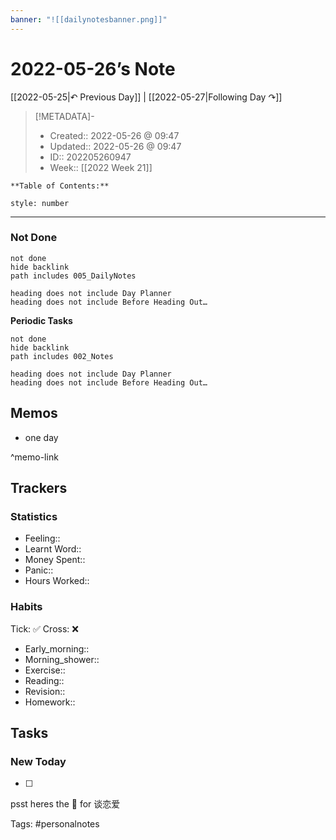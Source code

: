 ```yaml
---
banner: "![[dailynotesbanner.png]]"
---
```


# 2022-05-26’s Note

[[2022-05-25|↶ Previous Day]] | [[2022-05-27|Following Day ↷]]

> [!METADATA]-
> - Created:: 2022-05-26 @ 09:47
> - Updated:: 2022-05-26 @ 09:47
> - ID:: 202205260947
> - Week:: [[2022 Week 21]]

	**Table of Contents:**
```toc
style: number
```

___
### Not Done
```tasks
not done
hide backlink
path includes 005_DailyNotes

heading does not include Day Planner
heading does not include Before Heading Out…
```
**Periodic Tasks**
```tasks
not done
hide backlink
path includes 002_Notes

heading does not include Day Planner
heading does not include Before Heading Out…
```
## Memos
- one day

^memo-link

## Trackers
### Statistics
- Feeling:: 
- Learnt Word:: 
- Money Spent:: 
- Panic:: 
- Hours Worked:: 

### Habits

Tick: ✅ Cross: ❌

- Early_morning:: 
- Morning_shower:: 
- Exercise:: 
- Reading:: 
- Revision:: 
- Homework:: 

## Tasks
### New Today
- [ ]


psst heres the 📅 for 谈恋爱


Tags: #personalnotes 